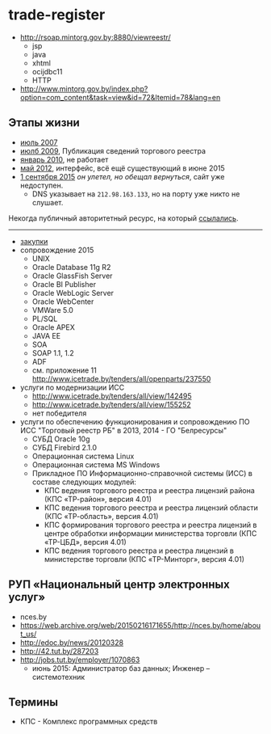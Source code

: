 # trade-register

* http://rsoap.mintorg.gov.by:8880/viewreestr/
  * jsp
  * java
  * xhtml
  * ocijdbc11
  * HTTP
* http://www.mintorg.gov.by/index.php?option=com_content&task=view&id=72&Itemid=78&lang=en

## Этапы жизни

* [июль 2007](https://web.archive.org/web/20070706225034/http://www.mintorg.gov.by/index.php?option=com_content&task=view&id=72&Itemid=78)
* [июлб 2009](https://web.archive.org/web/20090816233722/http://www.mintorg.gov.by/index.php?option=com_content&task=view&id=72&Itemid=78), Публикация сведений торгового реестра
* [январь 2010](https://web.archive.org/web/20100130022030/http://rsoap.mintorg.gov.by:8880/viewreestr), не работает
* [май 2012](https://web.archive.org/web/20120516080120/http://rsoap.mintorg.gov.by:8880/viewreestr/), интерфейс, всё ещё существующий в июне 2015
* [1 сентября 2015](http://rsoap.mintorg.gov.by:8880/viewreestr/) _он улетел, но обещал вернуться_, сайт уже недоступен.
  * DNS указывает на `212.98.163.133`, но на порту уже никто не слушает.


Некогда публичный авторитетный ресурс, на который [ссылались](http://edoc.bseu.by:8080/bitstream/edoc/11669/2/Korbut_L_V_Nauch_trudy_2014_Vyp_7_S_217-222_ocr.pdf).

---

* [закупки][]
* сопровождение 2015
  * UNIX
  * Oracle Database 11g R2
  * Oracle GlassFish Server
  * Oracle BI Publisher
  * Oracle WebLogic Server
  * Oracle WebCenter
  * VMWare 5.0 
  * PL/SQL
  * Oracle APEX
  * JAVA EE
  * SOA
  * SOAP 1.1, 1.2
  * ADF
  * см. приложение 11 http://www.icetrade.by/tenders/all/openparts/237550
* услуги по модернизации ИСС
  * http://www.icetrade.by/tenders/all/view/142495
  * http://www.icetrade.by/tenders/all/view/155252
  * нет победителя
* услуги по обеспечению функционирования и сопровождению ПО ИСС "Торговый реестр РБ" в 2013, 2014 - ГО "Белресурсы"
  * СУБД Oracle 10g
  * СУБД Firebird 2.1.0
  * Операционная система Linux
  * Операционная система MS Windows
  * Прикладное ПО Информационно-справочной системы (ИСС) в составе следующих модулей:
    * КПС ведения торгового реестра и реестра лицензий района (КПС «ТР-район», версия 4.01)
    * КПС ведения торгового реестра и реестра лицензий области (КПС «ТР-область», версия 4.01)
    * КПС формирования торгового реестра и реестра лицензий в центре обработки информации министерства торговли (КПС «ТР-ЦБД», версия 4.01)
    * КПС ведения торгового реестра и реестра лицензий в министерстве торговли (КПС «ТР-Минторг», версия 4.01)

[закупки]: http://www.icetrade.by/search/aucArchive?search_text=%D1%80%D0%B5%D0%B5%D1%81%D1%82%D1%80&zakup_type%5B1%5D=1&zakup_type%5B2%5D=1&auc_num=&okrb=&company_title=&establishment=33&industries=&period=&created_from=&created_to=&request_end_from=&request_end_to=&t%5BTrade%5D=1&t%5BeTrade%5D=1&t%5BRequest%5D=1&t%5BsingleSource%5D=1&t%5BAuction%5D=1&t%5BOther%5D=1&t%5BcontractingTrades%5D=1&t%5Bnegotiations%5D=1&r%5B1%5D=1&r%5B2%5D=2&r%5B7%5D=7&r%5B3%5D=3&r%5B4%5D=4&r%5B6%5D=6&r%5B5%5D=5&sort=num%3Adesc&sbm=1&onPage=20

## РУП «Национальный центр электронных услуг»

* nces.by
* https://web.archive.org/web/20150216171655/http://nces.by/home/about_us/
* http://edoc.by/news/20120328
* http://42.tut.by/287203
* http://jobs.tut.by/employer/1070863
  * июнь 2015: Администратор баз данных; Инженер – системотехник

## Термины

* КПС - Комплекс программных средств
